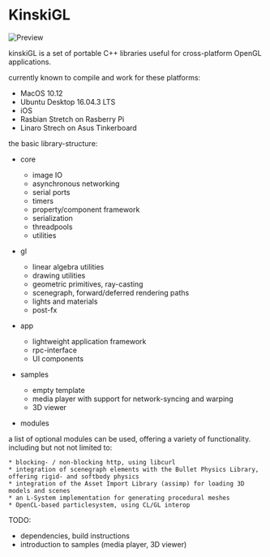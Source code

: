 KinskiGL
========

![Preview](http://crocdialer.com/kinskiGL/kinski_cover.jpg)

kinskiGL is a set of portable C++ libraries useful for cross-platform OpenGL applications.

currently known to compile and work for these platforms:

* MacOS 10.12
* Ubuntu Desktop 16.04.3 LTS
* iOS
* Rasbian Stretch on Rasberry Pi
* Linaro Strech on Asus Tinkerboard

the basic library-structure:

* core

    * image IO
    * asynchronous networking
    * serial ports
    * timers
    * property/component framework
    * serialization
    * threadpools
    * utilities

* gl

    * linear algebra utilities
    * drawing utilities
    * geometric primitives, ray-casting
    * scenegraph, forward/deferred rendering paths
    * lights and materials
    * post-fx

* app

    * lightweight application framework
    * rpc-interface
    * UI components

* samples

    * empty template
    * media player with support for network-syncing and warping
    * 3D viewer

* modules

a list of optional modules can be used, offering a variety of functionality.
including but not not limited to:

    * blocking- / non-blocking http, using libcurl
    * integration of scenegraph elements with the Bullet Physics Library, offering rigid- and softbody physics
    * integration of the Asset Import Library (assimp) for loading 3D models and scenes
    * an L-System implementation for generating procedural meshes
    * OpenCL-based particlesystem, using CL/GL interop

TODO:

* dependencies, build instructions
* introduction to samples (media player, 3D viewer)
